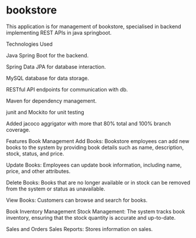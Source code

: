 # bookstore
This application is for management of bookstore, specialised in backend implementing REST APIs in java springboot.

Technologies Used

Java Spring Boot for the backend.

Spring Data JPA for database interaction.

MySQL database for data storage.

RESTful API endpoints for communication with db.

Maven for dependency management.

junit and Mockito for unit testing

Added jacoco aggrigator with more that 80% total and 100% branch coverage.


Features
Book Management
Add Books: Bookstore employees can add new books to the system by providing book details such as name, description, stock, status, and price.

Update Books: Employees can update book information, including name, price, and other attributes.

Delete Books: Books that are no longer available or in stock can be removed from the system or status as unavailable.

View Books: Customers can browse and search for books.

Book Inventory Management
Stock Management: The system tracks book inventory, ensuring that the stock quantity is accurate and up-to-date.

Sales and Orders
Sales Reports: Stores information on sales.
